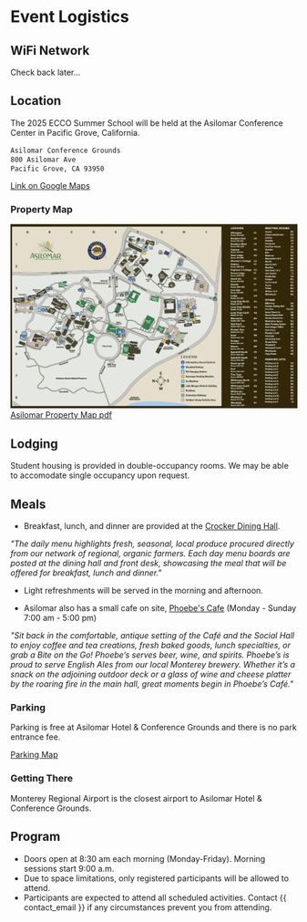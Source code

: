 # Event Logistics

## WiFi Network

Check back later...

## Location

The 2025 ECCO Summer School will be held at the Asilomar Conference Center in Pacific Grove, California.

```
Asilomar Conference Grounds
800 Asilomar Ave
Pacific Grove, CA 93950
```

[Link on Google Maps](https://maps.app.goo.gl/68Vax6z26FZSuDsk7)

### Property Map

![banner](img/asilomar_map.png)
[Asilomar Property Map pdf](https://www.visitasilomar.com/media/822808/asilomar-grounds-map-20210611.pdf)

## Lodging 

Student housing is provided in double-occupancy rooms. We may be able to accomodate single occupancy upon request.

## Meals

* Breakfast, lunch, and dinner are provided at the [Crocker Dining Hall](https://www.visitasilomar.com/dining/crocker-dining-hall/).

_"The daily menu highlights fresh, seasonal, local produce procured directly from our network of regional, organic farmers. Each day menu boards are posted at the dining hall and front desk, showcasing the meal that will be offered for breakfast, lunch and dinner."_

* Light refreshments will be served in the morning and afternoon.

* Asilomar also has a small cafe on site, [Phoebe's Cafe](https://www.visitasilomar.com/dining/phoebes-cafe/) (Monday - Sunday 	7:00 am - 5:00 pm)

_"Sit back in the comfortable, antique setting of the Café and the Social Hall to enjoy coffee and tea creations, fresh baked goods, lunch specialties, or grab a Bite on the Go! Phoebe’s serves beer, wine, and spirits. Phoebe’s is proud to serve English Ales from our local Monterey brewery. Whether it’s a snack on the adjoining outdoor deck or a glass of wine and cheese platter by the roaring fire in the main hall, great moments begin in Phoebe’s Café."_

### Parking

Parking is free at Asilomar Hotel & Conference Grounds and there is no park entrance fee.

[Parking Map](https://www.visitasilomar.com/plan/maps-parking/)

### Getting There

Monterey Regional Airport is the closest airport to Asilomar Hotel & Conference Grounds.

## Program

* Doors open at 8:30 am each morning (Monday-Friday). Morning sessions start 9:00 a.m.
* Due to space limitations, only registered participants will be allowed to attend.
* Participants are expected to attend all scheduled activities. Contact {{ contact_email }} if any circumstances prevent you from attending.